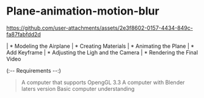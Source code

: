 # Plane-animation-motion-blur


https://github.com/user-attachments/assets/2e3f8602-0157-4434-849c-fa87fabfdd2d

| * Modeling the Airplane
| * Creating Materials
| * Animating the Plane
| * Add Keyframe
| * Adjusting the Ligh and the Camera
| * Rendering the Final Video

(:-- Requirements --:)
> A computer that supports OpengGL 3.3
> A computer with Blender laters version
> Basic computer understanding



